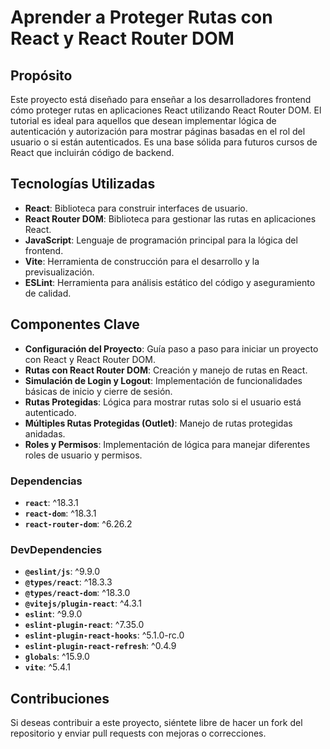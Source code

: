 # Aprender a Proteger Rutas con React y React Router DOM

## Propósito

Este proyecto está diseñado para enseñar a los desarrolladores frontend cómo proteger rutas en aplicaciones React utilizando React Router DOM. El tutorial es ideal para aquellos que desean implementar lógica de autenticación y autorización para mostrar páginas basadas en el rol del usuario o si están autenticados. Es una base sólida para futuros cursos de React que incluirán código de backend.

## Tecnologías Utilizadas

- **React**: Biblioteca para construir interfaces de usuario.
- **React Router DOM**: Biblioteca para gestionar las rutas en aplicaciones React.
- **JavaScript**: Lenguaje de programación principal para la lógica del frontend.
- **Vite**: Herramienta de construcción para el desarrollo y la previsualización.
- **ESLint**: Herramienta para análisis estático del código y aseguramiento de calidad.

## Componentes Clave

- **Configuración del Proyecto**: Guía paso a paso para iniciar un proyecto con React y React Router DOM.
- **Rutas con React Router DOM**: Creación y manejo de rutas en React.
- **Simulación de Login y Logout**: Implementación de funcionalidades básicas de inicio y cierre de sesión.
- **Rutas Protegidas**: Lógica para mostrar rutas solo si el usuario está autenticado.
- **Múltiples Rutas Protegidas (Outlet)**: Manejo de rutas protegidas anidadas.
- **Roles y Permisos**: Implementación de lógica para manejar diferentes roles de usuario y permisos.


### Dependencias

- **`react`**: ^18.3.1
- **`react-dom`**: ^18.3.1
- **`react-router-dom`**: ^6.26.2

### DevDependencies

- **`@eslint/js`**: ^9.9.0
- **`@types/react`**: ^18.3.3
- **`@types/react-dom`**: ^18.3.0
- **`@vitejs/plugin-react`**: ^4.3.1
- **`eslint`**: ^9.9.0
- **`eslint-plugin-react`**: ^7.35.0
- **`eslint-plugin-react-hooks`**: ^5.1.0-rc.0
- **`eslint-plugin-react-refresh`**: ^0.4.9
- **`globals`**: ^15.9.0
- **`vite`**: ^5.4.1

## Contribuciones

Si deseas contribuir a este proyecto, siéntete libre de hacer un fork del repositorio y enviar pull requests con mejoras o correcciones.

